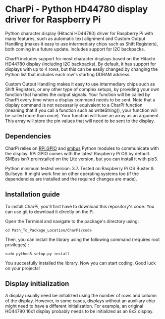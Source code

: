 # CharPi - Python HD44780 display driver for Raspberry Pi

Python character display (Hitachi HD44780) driver for Raspberry Pi with many features, such as automatic text alignment and Custom Output Handling (makes it easy to use intermediary chips such as Shift Registers), both coming in a future update. Includes support for I2C backpacks.

CharPi includes support for most character displays based on the Hitachi HD44780 display (including I2C backpacks). By default, it has support for displays with up to 4 rows, but this can be easily changed by changing the Python list that includes each row's starting DDRAM address.

Custom Output Handling makes it easy to use intermediary chips such as Shift Registers, or any other type of complex setups, by providing your own function that handles the output signals. Your function will be called by CharPi every time when a display command needs to be sent. Note that a display command is not necessarily equivalent to a CharPi function (meaning that if you call a function such as writeString(), your function will be called more than once). Your function will have an array as an argument. This array will store the pin values that will need to be sent to the display.

## Dependencies

CharPi relies on [RPi.GPIO](https://pypi.org/project/RPi.GPIO/) and [smbus](https://pypi.org/project/smbus/) Python modules to communicate with the display. RPi.GPIO comes with the latest Raspberry Pi OS by default. SMBus isn't preinstalled on the Lite version, but you can install it with pip3. 

Python minimum tested version: 3.7.
Tested on Raspberry Pi OS Buster & Bullseye. It might work fine on other operating systems too (if the dependencies are installed and the required changes are made).


## Installation guide

To install CharPi, you'll first have to download this repository's code. You can use git to download it directly on the Pi.

Open the Terminal and navigate to the package's directory using:
```
cd Path_To_Package_Location/CharPi/code
```
Then, you can install the library using the following command (requires root privileges) :
```
sudo python3 setup.py install
```
You succesfully installed the library. Now you can start coding. Good luck on your projects!

## Display initialization

A display usually need be initialized using the number of rows and column of the display.
However, in some cases, displays without an auxiliary chip might need to have a different initialization.
For example, an original HD44780 16x1 display probably needs to be initialized as an 8x2 display.
